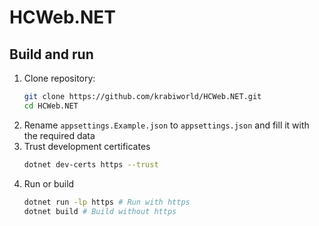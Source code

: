 # HCWeb.NET

## Build and run

1. Clone repository:
    ```sh
    git clone https://github.com/krabiworld/HCWeb.NET.git
    cd HCWeb.NET
    ```
2. Rename `appsettings.Example.json` to `appsettings.json` and fill it with the required data
3. Trust development certificates
    ```sh
    dotnet dev-certs https --trust
    ```
4. Run or build
    ```sh
    dotnet run -lp https # Run with https
    dotnet build # Build without https
    ```
